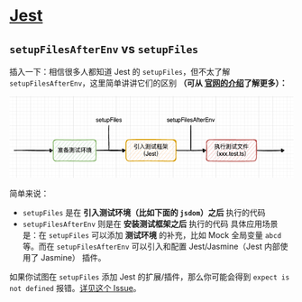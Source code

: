 # [Jest](https://github.yanhaixiang.com/jest-tutorial/)

## `setupFilesAfterEnv` vs `setupFiles`
插入一下：相信很多人都知道 Jest 的 `setupFiles`，但不太了解 `setupFilesAfterEnv`，这里简单讲讲它们的区别 **（可从 [官网的介绍](https://jestjs.io/docs/configuration#setupfiles-array)了解更多）：**

![setupFilesAfterEnv vs setupFiles](../.vuepress/public/setupFiles-vs-setupFilesAfterEnv.png "setupFilesAfterEnv vs setupFiles")

简单来说：

- `setupFiles` 是在 **引入测试环境（比如下面的 `jsdom`）之后** 执行的代码
- `setupFilesAfterEnv` 则是在 **安装测试框架之后** 执行的代码
具体应用场景是：在 `setupFiles` 可以添加 **测试环境** 的补充，比如 Mock 全局变量 `abcd` 等。而在 `setupFilesAfterEnv` 可以引入和配置 Jest/Jasmine（Jest 内部使用了 Jasmine） 插件。

如果你试图在 `setupFiles` 添加 Jest 的扩展/插件，那么你可能会得到 `expect is not defined` 报错。[详见这个 Issue](https://github.com/testing-library/jest-dom/issues/122#issuecomment-650520461)。